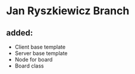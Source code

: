 # Jan Ryszkiewicz Branch 
## added:
- Client base template
- Server base template
- Node for board
- Board class

